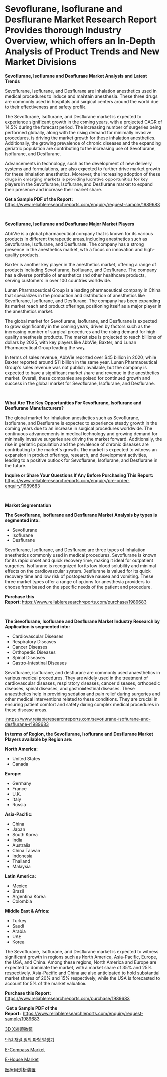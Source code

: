 <p><h1>Sevoflurane, Isoflurane and Desflurane Market Research Report Provides thorough Industry Overview, which offers an In-Depth Analysis of Product Trends and New Market Divisions</h1></p><p><strong>Sevoflurane, Isoflurane and Desflurane Market Analysis and Latest Trends</strong></p>
<p><p>Sevoflurane, Isoflurane, and Desflurane are inhalation anesthetics used in medical procedures to induce and maintain anesthesia. These three drugs are commonly used in hospitals and surgical centers around the world due to their effectiveness and safety profile.</p><p>The Sevoflurane, Isoflurane, and Desflurane market is expected to experience significant growth in the coming years, with a projected CAGR of 14.5% during the forecast period. The increasing number of surgeries being performed globally, along with the rising demand for minimally invasive procedures, is driving the market growth for these inhalation anesthetics. Additionally, the growing prevalence of chronic diseases and the expanding geriatric population are contributing to the increasing use of Sevoflurane, Isoflurane, and Desflurane.</p><p>Advancements in technology, such as the development of new delivery systems and formulations, are also expected to further drive market growth for these inhalation anesthetics. Moreover, the increasing adoption of these drugs in emerging markets is providing lucrative opportunities for key players in the Sevoflurane, Isoflurane, and Desflurane market to expand their presence and increase their market share.</p></p>
<p><strong>Get a Sample PDF of the Report:&nbsp;</strong> <a href="https://www.reliableresearchreports.com/enquiry/request-sample/1989683">https://www.reliableresearchreports.com/enquiry/request-sample/1989683</a></p>
<p>&nbsp;</p>
<p><strong>Sevoflurane, Isoflurane and Desflurane Major Market Players</strong></p>
<p><p>AbbVie is a global pharmaceutical company that is known for its various products in different therapeutic areas, including anesthetics such as Sevoflurane, Isoflurane, and Desflurane. The company has a strong presence in the anesthetics market, with a focus on innovation and high-quality products.</p><p>Baxter is another key player in the anesthetics market, offering a range of products including Sevoflurane, Isoflurane, and Desflurane. The company has a diverse portfolio of anesthetics and other healthcare products, serving customers in over 100 countries worldwide.</p><p>Lunan Pharmaceutical Group is a leading pharmaceutical company in China that specializes in the production and distribution of anesthetics like Sevoflurane, Isoflurane, and Desflurane. The company has been expanding its market reach and product offerings, positioning itself as a major player in the anesthetics market.</p><p>The global market for Sevoflurane, Isoflurane, and Desflurane is expected to grow significantly in the coming years, driven by factors such as the increasing number of surgical procedures and the rising demand for high-quality anesthesia products. The market size is projected to reach billions of dollars by 2025, with key players like AbbVie, Baxter, and Lunan Pharmaceutical Group leading the way.</p><p>In terms of sales revenue, AbbVie reported over $45 billion in 2020, while Baxter reported around $11 billion in the same year. Lunan Pharmaceutical Group's sales revenue was not publicly available, but the company is expected to have a significant market share and revenue in the anesthetics market. Overall, these companies are poised for continued growth and success in the global market for Sevoflurane, Isoflurane, and Desflurane.</p></p>
<p>&nbsp;</p>
<p><strong>What Are The Key Opportunities For Sevoflurane, Isoflurane and Desflurane Manufacturers?</strong></p>
<p><p>The global market for inhalation anesthetics such as Sevoflurane, Isoflurane, and Desflurane is expected to experience steady growth in the coming years due to an increase in surgical procedures worldwide. The continuous advancements in medical technology and growing demand for minimally invasive surgeries are driving the market forward. Additionally, the rise in geriatric population and the prevalence of chronic diseases are contributing to the market's growth. The market is expected to witness an expansion in product offerings, research, and development activities, leading to a positive outlook for Sevoflurane, Isoflurane, and Desflurane in the future.</p></p>
<p><strong>Inquire or Share Your Questions If Any Before Purchasing This Report:</strong> <a href="https://www.reliableresearchreports.com/enquiry/pre-order-enquiry/1989683">https://www.reliableresearchreports.com/enquiry/pre-order-enquiry/1989683</a></p>
<p>&nbsp;</p>
<p><strong>Market Segmentation</strong></p>
<p><strong>The Sevoflurane, Isoflurane and Desflurane Market Analysis by types is segmented into:</strong></p>
<p><ul><li>Sevoflurane</li><li>Isoflurane</li><li>Desflurane</li></ul></p>
<p><p>Sevoflurane, Isoflurane, and Desflurane are three types of inhalation anesthetics commonly used in medical procedures. Sevoflurane is known for its rapid onset and quick recovery time, making it ideal for outpatient surgeries. Isoflurane is recognized for its low blood solubility and minimal effects on the cardiovascular system. Desflurane is valued for its quick recovery time and low risk of postoperative nausea and vomiting. These three market types offer a range of options for anesthesia providers to choose from based on the specific needs of the patient and procedure.</p></p>
<p><strong>Purchase this Report:&nbsp;</strong><a href="https://www.reliableresearchreports.com/purchase/1989683">https://www.reliableresearchreports.com/purchase/1989683</a></p>
<p>&nbsp;</p>
<p><strong>The Sevoflurane, Isoflurane and Desflurane Market Industry Research by Application is segmented into:</strong></p>
<p><ul><li>Cardiovascular Diseases</li><li>Respiratory Diseases</li><li>Cancer Diseases</li><li>Orthopedic Diseases</li><li>Spinal Diseases</li><li>Gastro-Intestinal Diseases</li></ul></p>
<p><p>Sevoflurane, isoflurane, and desflurane are commonly used anaesthetics in various medical procedures. They are widely used in the treatment of cardiovascular diseases, respiratory diseases, cancer diseases, orthopedic diseases, spinal diseases, and gastrointestinal diseases. These anaesthetics help in providing sedation and pain relief during surgeries and other medical interventions related to these conditions. They are crucial in ensuring patient comfort and safety during complex medical procedures in these disease areas.</p></p>
<p><a href="https://www.reliableresearchreports.com/sevoflurane-isoflurane-and-desflurane-r1989683">&nbsp;https://www.reliableresearchreports.com/sevoflurane-isoflurane-and-desflurane-r1989683</a></p>
<p><strong>In terms of Region, the Sevoflurane, Isoflurane and Desflurane Market Players available by Region are:</strong></p>
<p>
    <p> <strong> North America: </strong>
        <ul>
            <li>United States</li>
            <li>Canada</li>
        </ul>
        </p> 
    <p> <strong> Europe: </strong>
        <ul>
            <li>Germany</li>
            <li>France</li>
            <li>U.K.</li>
            <li>Italy</li>
            <li>Russia</li>
        </ul>
        </p> 
    <p> <strong> Asia-Pacific: </strong>
        <ul>
            <li>China</li>
            <li>Japan</li>
            <li>South Korea</li>
            <li>India</li>
            <li>Australia</li>
            <li>China Taiwan</li>
            <li>Indonesia</li>
            <li>Thailand</li>
            <li>Malaysia</li>
        </ul>
        </p> 
    <p> <strong> Latin America: </strong>
        <ul>
            <li>Mexico</li>
            <li>Brazil</li>
            <li>Argentina Korea</li>
            <li>Colombia</li>
        </ul>
        </p> 
    <p> <strong> Middle East & Africa: </strong>
        <ul>
            <li>Turkey</li>
            <li>Saudi</li>
            <li>Arabia</li>
            <li>UAE</li>
            <li>Korea</li>
        </ul>
    </p>
    </p>
<p><p>The Sevoflurane, Isoflurane, and Desflurane market is expected to witness significant growth in regions such as North America, Asia-Pacific, Europe, the USA, and China. Among these regions, North America and Europe are expected to dominate the market, with a market share of 35% and 25% respectively. Asia-Pacific and China are also anticipated to hold substantial market shares of 20% and 15% respectively, while the USA is forecasted to account for 5% of the market valuation.</p></p>
<p><strong>Purchase this Report: </strong><a href="https://www.reliableresearchreports.com/purchase/1989683">https://www.reliableresearchreports.com/purchase/1989683</a></p>
<p>&nbsp;<strong>Get a Sample PDF of the Report:&nbsp;&nbsp;</strong><a href="https://www.reliableresearchreports.com/enquiry/request-sample/1989683">https://www.reliableresearchreports.com/enquiry/request-sample/1989683</a></p>
<p><strong></strong></p>
<p><p><a href="https://github.com/RodHoppe07/Market-Research-Report-List-2/blob/main/9172760116169.md">3D X線顕微鏡</a></p><p><a href="https://github.com/Penelolack456456/Market-Research-Report-List-2/blob/main/5866249111616.md">단일 채널 임의 파형 발생기</a></p><p><a href="https://github.com/emnqcawl19/Market-Research-Report-List-1/blob/main/e-compass-market.md">E-Compass Market</a></p><p><a href="https://github.com/kulaberyasin52/Market-Research-Report-List-1/blob/main/e-house-market.md">E-House Market</a></p><p><a href="https://github.com/laurenreichert/Market-Research-Report-List-2/blob/main/2158942116168.md">医療用透析装置</a></p></p>